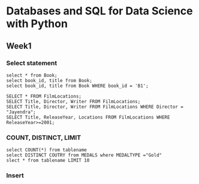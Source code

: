 # Databases and SQL for Data Science with Python

## Week1

### Select statement

```
select * from Book;
select book_id, title from Book;
select book_id, title from Book WHERE book_id = 'B1';
```

```
SELECT * FROM FilmLocations;
SELECT Title, Director, Writer FROM FilmLocations;
SELECT Title, Director, Writer FROM FilmLocations WHERE Director = "Jayendra";
SELECT Title, ReleaseYear, Locations FROM FilmLocations WHERE ReleaseYear>=2001;
```

### COUNT, DISTINCT, LIMIT

```
select COUNT(*) from tablename
select DISTINCT COUTRY from MEDALS where MEDALTYPE ="Gold"
slect * from tablename LIMIT 10
```

### Insert 

